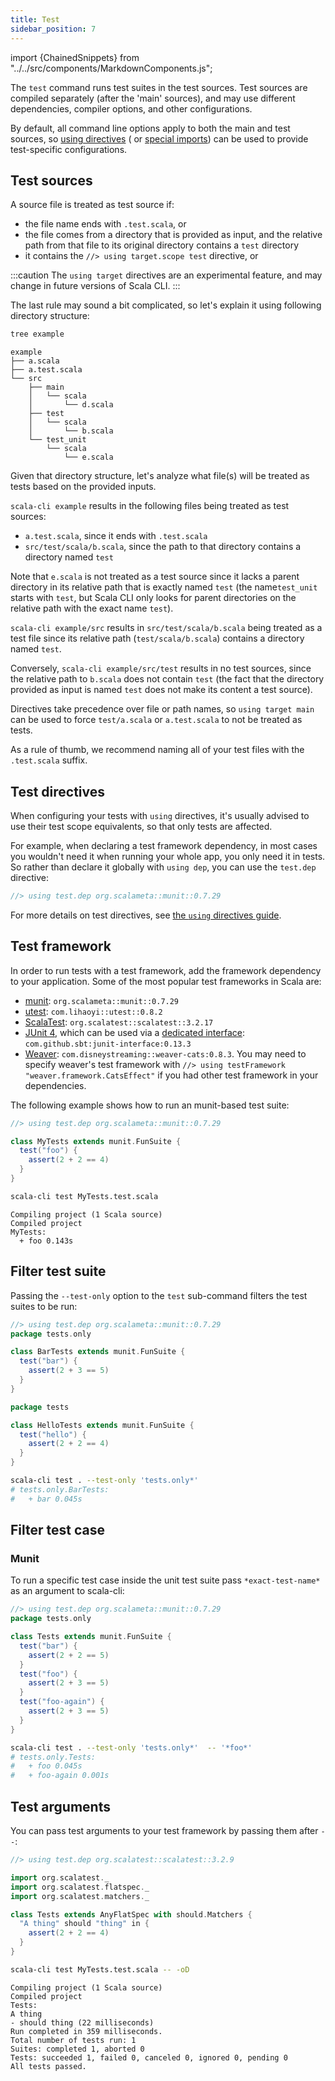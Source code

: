 ```yaml
---
title: Test
sidebar_position: 7
---
```


import {ChainedSnippets} from "../../src/components/MarkdownComponents.js";

The `test` command runs test suites in the test sources.
Test sources are compiled separately (after the 'main' sources), and may use different dependencies, compiler options,
and other configurations.

By default, all command line options apply to both the main and test sources,
so [using directives](../guides/introduction/using-directives.md) (
or [special imports](../guides/introduction/configuration#special-imports)) can be used to provide test-specific configurations.

## Test sources

A source file is treated as test source if:

- the file name ends with `.test.scala`, or
- the file comes from a directory that is provided as input, and the relative path from that file to its original
  directory contains a `test` directory
- it contains the `//> using target.scope test` directive, or

:::caution
The `using target` directives are an experimental feature, and may change in future versions of Scala CLI.
:::

The last rule may sound a bit complicated, so let's explain it using following directory structure:

<ChainedSnippets>

```bash
tree example
```

```text
example
├── a.scala
├── a.test.scala
└── src
    ├── main
    │   └── scala
    │       └── d.scala
    ├── test
    │   └── scala
    │       └── b.scala
    └── test_unit
        └── scala
            └── e.scala
```

</ChainedSnippets>

Given that directory structure, let's analyze what file(s) will be treated as tests based on the provided inputs.

`scala-cli example` results in the following files being treated as test sources:

- `a.test.scala`, since it ends with `.test.scala`
- `src/test/scala/b.scala`, since the path to that directory contains a directory named `test`

Note that `e.scala` is not treated as a test source since it lacks a parent directory in its relative path that is
exactly named `test` (the name`test_unit` starts with `test`, but Scala CLI only looks for parent directories on the
relative path with the exact name `test`).

`scala-cli example/src` results in `src/test/scala/b.scala` being treated as a test file since its relative
path (`test/scala/b.scala`) contains a directory named `test`.

Conversely, `scala-cli example/src/test` results in no test sources, since the relative path to `b.scala` does not
contain `test` (the fact that the directory provided as input is named `test` does not make its content a test source).

Directives take precedence over file or path names, so `using target main` can be used to force `test/a.scala`
or `a.test.scala` to not be treated as tests.

As a rule of thumb, we recommend naming all of your test files with the `.test.scala` suffix.

## Test directives

When configuring your tests with `using` directives, it's usually advised to use their test scope equivalents, so that
only tests are affected.

For example, when declaring a test framework dependency, in most cases you wouldn't need it
when running your whole app, you only need it in tests. So rather than declare it globally with `using dep`, you can use
the `test.dep` directive:

```scala compile
//> using test.dep org.scalameta::munit::0.7.29
```

For more details on test directives,
see [the `using` directives guide](../guides/introduction/using-directives.md#directives-with-a-test-scope-equivalent).

## Test framework

In order to run tests with a test framework, add the framework dependency to your application.
Some of the most popular test frameworks in Scala are:

- [munit](https://scalameta.org/munit): `org.scalameta::munit::0.7.29`
- [utest](https://github.com/com-lihaoyi/utest): `com.lihaoyi::utest::0.8.2`
- [ScalaTest](https://www.scalatest.org): `org.scalatest::scalatest::3.2.17`
- [JUnit 4](https://junit.org/junit4), which can be used via
  a [dedicated interface](https://github.com/sbt/junit-interface): `com.github.sbt:junit-interface:0.13.3`
- [Weaver](https://disneystreaming.github.io/weaver-test/): `com.disneystreaming::weaver-cats:0.8.3`. You may need to
  specify weaver's test framework with `//> using testFramework "weaver.framework.CatsEffect"` if you had other test
  framework in your dependencies.

The following example shows how to run an munit-based test suite:

```scala title=MyTests.test.scala
//> using test.dep org.scalameta::munit::0.7.29

class MyTests extends munit.FunSuite {
  test("foo") {
    assert(2 + 2 == 4)
  }
}
```

<ChainedSnippets>

```bash
scala-cli test MyTests.test.scala
```

```text
Compiling project (1 Scala source)
Compiled project
MyTests:
  + foo 0.143s
```

</ChainedSnippets>

<!-- Expected:
MyTests
foo
-->

## Filter test suite

Passing the `--test-only` option to the `test` sub-command filters the test suites to be run:

```scala title=BarTests.test.scala
//> using test.dep org.scalameta::munit::0.7.29
package tests.only

class BarTests extends munit.FunSuite {
  test("bar") {
    assert(2 + 3 == 5)
  }
}
```

```scala title=HelloTests.test.scala
package tests

class HelloTests extends munit.FunSuite {
  test("hello") {
    assert(2 + 2 == 4)
  }
}
```

```bash
scala-cli test . --test-only 'tests.only*' 
# tests.only.BarTests:
#   + bar 0.045s
```

<!-- Expected:
tests.only.BarTests:
+ bar
-->

## Filter test case

### Munit

To run a specific test case inside the unit test suite pass `*exact-test-name*` as an argument to scala-cli:

```scala title=BarTests.test.scala
//> using test.dep org.scalameta::munit::0.7.29
package tests.only

class Tests extends munit.FunSuite {
  test("bar") {
    assert(2 + 2 == 5)
  }
  test("foo") {
    assert(2 + 3 == 5)
  }
  test("foo-again") {
    assert(2 + 3 == 5)
  }
}
```

```bash
scala-cli test . --test-only 'tests.only*'  -- '*foo*'
# tests.only.Tests:
#   + foo 0.045s
#   + foo-again 0.001s
```

<!-- Expected:
tests.only.Tests:
+ foo
+ foo-again
-->

## Test arguments

You can pass test arguments to your test framework by passing them after `--`:

```scala title=MyTests.test.scala
//> using test.dep org.scalatest::scalatest::3.2.9

import org.scalatest._
import org.scalatest.flatspec._
import org.scalatest.matchers._

class Tests extends AnyFlatSpec with should.Matchers {
  "A thing" should "thing" in {
    assert(2 + 2 == 4)
  }
}
```

<ChainedSnippets>

```bash
scala-cli test MyTests.test.scala -- -oD
```

```text
Compiling project (1 Scala source)
Compiled project
Tests:
A thing
- should thing (22 milliseconds)
Run completed in 359 milliseconds.
Total number of tests run: 1
Suites: completed 1, aborted 0
Tests: succeeded 1, failed 0, canceled 0, ignored 0, pending 0
All tests passed.
```

</ChainedSnippets>

<!-- Expected:
Tests:
A thing
should thing
All tests passed.
-->

